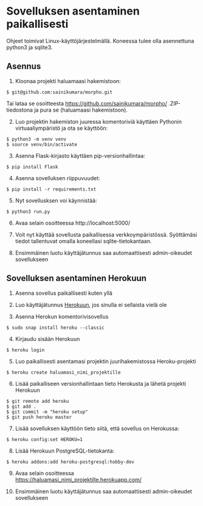 # Sovelluksen asentaminen paikallisesti

Ohjeet toimivat Linux-käyttöjärjestelmällä. Koneessa tulee olla asennettuna python3 ja sqlite3.

## Asennus

1. Kloonaa projekti haluamaasi hakemistoon:
```
$ git@github.com:sainikumara/morpho.git
```
Tai lataa se osoitteesta https://github.com/sainikumara/morpho/ .ZIP-tiedostona ja pura se (haluamaasi hakemistoon).

2. Luo projektin hakemiston juuressa komentoriviä käyttäen Pythonin virtuaaliympäristö ja ota se käyttöön:
```
$ python3 -m venv venv
$ source venv/bin/activate
```

3. Asenna Flask-kirjasto käyttäen pip-versionhallintaa:
```
$ pip install Flask
```

4. Asenna sovelluksen riippuvuudet:
```
$ pip install -r requirements.txt
```

5. Nyt sovellusksen voi käynnistää:
```
$ python3 run.py
```

6. Avaa selain osoitteessa http://localhost:5000/

7. Voit nyt käyttää sovellusta paikallisessa verkkoympäristössä. Syöttämäsi tiedot tallentuvat omalla koneellasi sqlite-tietokantaan.

8. Ensimmäinen luotu käyttäjätunnus saa automaattisesti admin-oikeudet sovellukseen


## Sovelluksen asentaminen Herokuun

1. Asenna sovellus paikallisesti kuten yllä

2. Luo käyttäjätunnus [Herokuun](https://www.heroku.com/), jos sinulla ei sellaista vielä ole

3. Asenna Herokun komentorivisovellus
```
$ sudo snap install heroku --classic
```

4. Kirjaudu sisään Herokuun
```
$ heroku login
```

5. Luo paikallisesti asentamasi projektin juurihakemistossa Heroku-projekti
```
$ heroku create haluamasi_nimi_projektille
```

6. Lisää paikalliseen versionhallintaan tieto Herokusta ja lähetä projekti Herokuun
```
$ git remote add heroku
$ git add .
$ git commit -m "heroku setup"
$ git push heroku master
```

7. Lisää sovelluksen käyttöön tieto siitä, että sovellus on Herokussa:
```
$ heroku config:set HEROKU=1
```

8. Lisää Herokuun PostgreSQL-tietokanta:
```
$ heroku addons:add heroku-postgresql:hobby-dev
```

9. Avaa selain osoitteessa https://haluamasi_nimi_projektille.herokuapp.com/

10. Ensimmäinen luotu käyttäjätunnus saa automaattisesti admin-oikeudet sovellukseen
